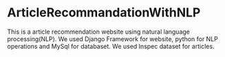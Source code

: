 # ArticleRecommandationWithNLP
This is a article recommendation website using natural language processing(NLP). We used Django Framework for website, python for NLP operations and MySql for databaset. We used Inspec dataset for articles. 
